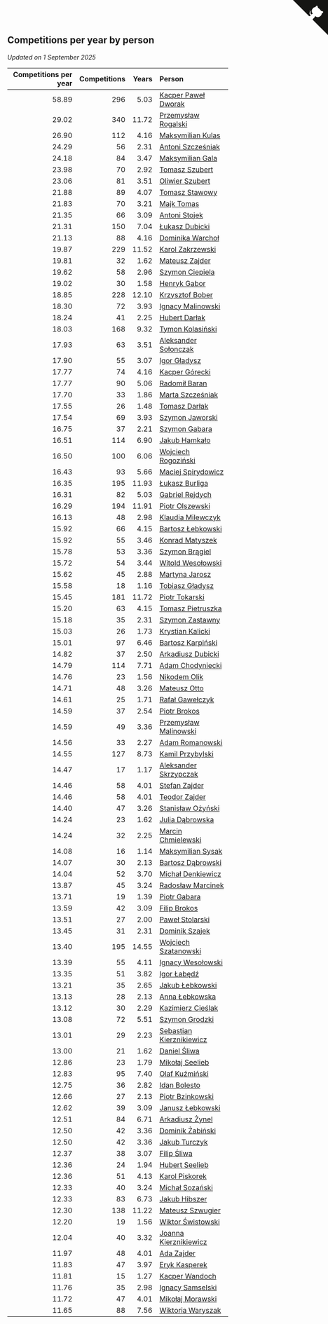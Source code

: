 ## Competitions per year by person

*Updated on  1 September 2025*

| Competitions per year | Competitions | Years | Person |
| ---: | ---: | ---: | :--- |
| 58.89 | 296 | 5.03 | [Kacper Paweł Dworak](https://www.worldcubeassociation.org/persons/2020DWOR01) |
| 29.02 | 340 | 11.72 | [Przemysław Rogalski](https://www.worldcubeassociation.org/persons/2013ROGA02) |
| 26.90 | 112 | 4.16 | [Maksymilian Kulas](https://www.worldcubeassociation.org/persons/2021KULA02) |
| 24.29 | 56 | 2.31 | [Antoni Szcześniak](https://www.worldcubeassociation.org/persons/2023SZCZ04) |
| 24.18 | 84 | 3.47 | [Maksymilian Gala](https://www.worldcubeassociation.org/persons/2022GALA01) |
| 23.98 | 70 | 2.92 | [Tomasz Szubert](https://www.worldcubeassociation.org/persons/2022SZUB02) |
| 23.06 | 81 | 3.51 | [Oliwier Szubert](https://www.worldcubeassociation.org/persons/2022SZUB01) |
| 21.88 | 89 | 4.07 | [Tomasz Stawowy](https://www.worldcubeassociation.org/persons/2021STAW01) |
| 21.83 | 70 | 3.21 | [Majk Tomas](https://www.worldcubeassociation.org/persons/2022TOMA05) |
| 21.35 | 66 | 3.09 | [Antoni Stojek](https://www.worldcubeassociation.org/persons/2022STOJ03) |
| 21.31 | 150 | 7.04 | [Łukasz Dubicki](https://www.worldcubeassociation.org/persons/2018DUBI01) |
| 21.13 | 88 | 4.16 | [Dominika Warchoł](https://www.worldcubeassociation.org/persons/2021WARC01) |
| 19.87 | 229 | 11.52 | [Karol Zakrzewski](https://www.worldcubeassociation.org/persons/2014ZAKR01) |
| 19.81 | 32 | 1.62 | [Mateusz Zajder](https://www.worldcubeassociation.org/persons/2024ZAJD01) |
| 19.62 | 58 | 2.96 | [Szymon Ciepiela](https://www.worldcubeassociation.org/persons/2022CIEP01) |
| 19.02 | 30 | 1.58 | [Henryk Gabor](https://www.worldcubeassociation.org/persons/2024GABO02) |
| 18.85 | 228 | 12.10 | [Krzysztof Bober](https://www.worldcubeassociation.org/persons/2013BOBE01) |
| 18.30 | 72 | 3.93 | [Ignacy Malinowski](https://www.worldcubeassociation.org/persons/2021MALI02) |
| 18.24 | 41 | 2.25 | [Hubert Darłak](https://www.worldcubeassociation.org/persons/2023DARL03) |
| 18.03 | 168 | 9.32 | [Tymon Kolasiński](https://www.worldcubeassociation.org/persons/2016KOLA02) |
| 17.93 | 63 | 3.51 | [Aleksander Sołonczak](https://www.worldcubeassociation.org/persons/2022SOLO01) |
| 17.90 | 55 | 3.07 | [Igor Gładysz](https://www.worldcubeassociation.org/persons/2022GLAD01) |
| 17.77 | 74 | 4.16 | [Kacper Górecki](https://www.worldcubeassociation.org/persons/2021GORE01) |
| 17.77 | 90 | 5.06 | [Radomił Baran](https://www.worldcubeassociation.org/persons/2020BARA02) |
| 17.70 | 33 | 1.86 | [Marta Szcześniak](https://www.worldcubeassociation.org/persons/2023SZCZ07) |
| 17.55 | 26 | 1.48 | [Tomasz Darłak](https://www.worldcubeassociation.org/persons/2024DARL01) |
| 17.54 | 69 | 3.93 | [Szymon Jaworski](https://www.worldcubeassociation.org/persons/2021JAWO01) |
| 16.75 | 37 | 2.21 | [Szymon Gabara](https://www.worldcubeassociation.org/persons/2023GABA01) |
| 16.51 | 114 | 6.90 | [Jakub Hamkało](https://www.worldcubeassociation.org/persons/2018HAMK01) |
| 16.50 | 100 | 6.06 | [Wojciech Rogoziński](https://www.worldcubeassociation.org/persons/2019ROGO04) |
| 16.43 | 93 | 5.66 | [Maciej Spirydowicz](https://www.worldcubeassociation.org/persons/2020SPIR01) |
| 16.35 | 195 | 11.93 | [Łukasz Burliga](https://www.worldcubeassociation.org/persons/2013BURL01) |
| 16.31 | 82 | 5.03 | [Gabriel Rejdych](https://www.worldcubeassociation.org/persons/2020REJD01) |
| 16.29 | 194 | 11.91 | [Piotr Olszewski](https://www.worldcubeassociation.org/persons/2013OLSZ02) |
| 16.13 | 48 | 2.98 | [Klaudia Milewczyk](https://www.worldcubeassociation.org/persons/2022MILE05) |
| 15.92 | 66 | 4.15 | [Bartosz Łebkowski](https://www.worldcubeassociation.org/persons/2021LEBK01) |
| 15.92 | 55 | 3.46 | [Konrad Matyszek](https://www.worldcubeassociation.org/persons/2022MATY02) |
| 15.78 | 53 | 3.36 | [Szymon Brągiel](https://www.worldcubeassociation.org/persons/2022BRAG03) |
| 15.72 | 54 | 3.44 | [Witold Wesołowski](https://www.worldcubeassociation.org/persons/2022WESO01) |
| 15.62 | 45 | 2.88 | [Martyna Jarosz](https://www.worldcubeassociation.org/persons/2022JARO01) |
| 15.58 | 18 | 1.16 | [Tobiasz Gładysz](https://www.worldcubeassociation.org/persons/2024GLAD02) |
| 15.45 | 181 | 11.72 | [Piotr Tokarski](https://www.worldcubeassociation.org/persons/2013TOKA01) |
| 15.20 | 63 | 4.15 | [Tomasz Pietruszka](https://www.worldcubeassociation.org/persons/2021PIET01) |
| 15.18 | 35 | 2.31 | [Szymon Zastawny](https://www.worldcubeassociation.org/persons/2023ZAST01) |
| 15.03 | 26 | 1.73 | [Krystian Kalicki](https://www.worldcubeassociation.org/persons/2023KALI10) |
| 15.01 | 97 | 6.46 | [Bartosz Karpiński](https://www.worldcubeassociation.org/persons/2019KARP03) |
| 14.82 | 37 | 2.50 | [Arkadiusz Dubicki](https://www.worldcubeassociation.org/persons/2023DUBI01) |
| 14.79 | 114 | 7.71 | [Adam Chodyniecki](https://www.worldcubeassociation.org/persons/2017CHOD02) |
| 14.76 | 23 | 1.56 | [Nikodem Olik](https://www.worldcubeassociation.org/persons/2024OLIK01) |
| 14.71 | 48 | 3.26 | [Mateusz Otto](https://www.worldcubeassociation.org/persons/2022OTTO01) |
| 14.61 | 25 | 1.71 | [Rafał Gawełczyk](https://www.worldcubeassociation.org/persons/2023GAWE01) |
| 14.59 | 37 | 2.54 | [Piotr Brokos](https://www.worldcubeassociation.org/persons/2023BROK01) |
| 14.59 | 49 | 3.36 | [Przemysław Malinowski](https://www.worldcubeassociation.org/persons/2022MALI01) |
| 14.56 | 33 | 2.27 | [Adam Romanowski](https://www.worldcubeassociation.org/persons/2023ROMA10) |
| 14.55 | 127 | 8.73 | [Kamil Przybylski](https://www.worldcubeassociation.org/persons/2016PRZY01) |
| 14.47 | 17 | 1.17 | [Aleksander Skrzypczak](https://www.worldcubeassociation.org/persons/2024SKRZ01) |
| 14.46 | 58 | 4.01 | [Stefan Zajder](https://www.worldcubeassociation.org/persons/2021ZAJD02) |
| 14.46 | 58 | 4.01 | [Teodor Zajder](https://www.worldcubeassociation.org/persons/2021ZAJD03) |
| 14.40 | 47 | 3.26 | [Stanisław Ożyński](https://www.worldcubeassociation.org/persons/2022OZYN01) |
| 14.24 | 23 | 1.62 | [Julia Dąbrowska](https://www.worldcubeassociation.org/persons/2024DABR01) |
| 14.24 | 32 | 2.25 | [Marcin Chmielewski](https://www.worldcubeassociation.org/persons/2023CHMI01) |
| 14.08 | 16 | 1.14 | [Maksymilian Sysak](https://www.worldcubeassociation.org/persons/2024SYSA01) |
| 14.07 | 30 | 2.13 | [Bartosz Dąbrowski](https://www.worldcubeassociation.org/persons/2023DABR07) |
| 14.04 | 52 | 3.70 | [Michał Denkiewicz](https://www.worldcubeassociation.org/persons/2021DENK01) |
| 13.87 | 45 | 3.24 | [Radosław Marcinek](https://www.worldcubeassociation.org/persons/2022MARC05) |
| 13.71 | 19 | 1.39 | [Piotr Gabara](https://www.worldcubeassociation.org/persons/2024GABA02) |
| 13.59 | 42 | 3.09 | [Filip Brokos](https://www.worldcubeassociation.org/persons/2022BROK03) |
| 13.51 | 27 | 2.00 | [Paweł Stolarski](https://www.worldcubeassociation.org/persons/2023STOL04) |
| 13.45 | 31 | 2.31 | [Dominik Szajek](https://www.worldcubeassociation.org/persons/2023SZAJ01) |
| 13.40 | 195 | 14.55 | [Wojciech Szatanowski](https://www.worldcubeassociation.org/persons/2011SZAT01) |
| 13.39 | 55 | 4.11 | [Ignacy Wesołowski](https://www.worldcubeassociation.org/persons/2021WESO01) |
| 13.35 | 51 | 3.82 | [Igor Łabędź](https://www.worldcubeassociation.org/persons/2021LABE01) |
| 13.21 | 35 | 2.65 | [Jakub Łebkowski](https://www.worldcubeassociation.org/persons/2023LEBK01) |
| 13.13 | 28 | 2.13 | [Anna Łebkowska](https://www.worldcubeassociation.org/persons/2023LEBK04) |
| 13.12 | 30 | 2.29 | [Kazimierz Cieślak](https://www.worldcubeassociation.org/persons/2023CIES01) |
| 13.08 | 72 | 5.51 | [Szymon Grodzki](https://www.worldcubeassociation.org/persons/2020GROD01) |
| 13.01 | 29 | 2.23 | [Sebastian Kierznikiewicz](https://www.worldcubeassociation.org/persons/2023KIER02) |
| 13.00 | 21 | 1.62 | [Daniel Śliwa](https://www.worldcubeassociation.org/persons/2024SLIW01) |
| 12.86 | 23 | 1.79 | [Mikołaj Seelieb](https://www.worldcubeassociation.org/persons/2023SEEL04) |
| 12.83 | 95 | 7.40 | [Olaf Kuźmiński](https://www.worldcubeassociation.org/persons/2018KUZM02) |
| 12.75 | 36 | 2.82 | [Idan Bolesto](https://www.worldcubeassociation.org/persons/2022BOLE01) |
| 12.66 | 27 | 2.13 | [Piotr Bzinkowski](https://www.worldcubeassociation.org/persons/2023BZIN01) |
| 12.62 | 39 | 3.09 | [Janusz Łebkowski](https://www.worldcubeassociation.org/persons/2022LEBK01) |
| 12.51 | 84 | 6.71 | [Arkadiusz Żynel](https://www.worldcubeassociation.org/persons/2018ZYNE01) |
| 12.50 | 42 | 3.36 | [Dominik Żabiński](https://www.worldcubeassociation.org/persons/2022ZABI01) |
| 12.50 | 42 | 3.36 | [Jakub Turczyk](https://www.worldcubeassociation.org/persons/2022TURC02) |
| 12.37 | 38 | 3.07 | [Filip Śliwa](https://www.worldcubeassociation.org/persons/2022SLIW01) |
| 12.36 | 24 | 1.94 | [Hubert Seelieb](https://www.worldcubeassociation.org/persons/2023SEEL02) |
| 12.36 | 51 | 4.13 | [Karol Piskorek](https://www.worldcubeassociation.org/persons/2021PISK01) |
| 12.33 | 40 | 3.24 | [Michał Sozański](https://www.worldcubeassociation.org/persons/2022SOZA02) |
| 12.33 | 83 | 6.73 | [Jakub Hibszer](https://www.worldcubeassociation.org/persons/2018HIBS01) |
| 12.30 | 138 | 11.22 | [Mateusz Szwugier](https://www.worldcubeassociation.org/persons/2014SZWU01) |
| 12.20 | 19 | 1.56 | [Wiktor Świstowski](https://www.worldcubeassociation.org/persons/2024SWIS01) |
| 12.04 | 40 | 3.32 | [Joanna Kierznikiewicz](https://www.worldcubeassociation.org/persons/2022KIER01) |
| 11.97 | 48 | 4.01 | [Ada Zajder](https://www.worldcubeassociation.org/persons/2021ZAJD01) |
| 11.83 | 47 | 3.97 | [Eryk Kasperek](https://www.worldcubeassociation.org/persons/2021KASP01) |
| 11.81 | 15 | 1.27 | [Kacper Wandoch](https://www.worldcubeassociation.org/persons/2024WAND01) |
| 11.76 | 35 | 2.98 | [Ignacy Samselski](https://www.worldcubeassociation.org/persons/2022SAMS03) |
| 11.72 | 47 | 4.01 | [Mikołaj Morawski](https://www.worldcubeassociation.org/persons/2021MORA01) |
| 11.65 | 88 | 7.56 | [Wiktoria Waryszak](https://www.worldcubeassociation.org/persons/2018WARY01) |


<a href="https://github.com/noeruchangd/wca_statistics_vn" class="github-corner" aria-label="View source on Github"><svg width="80" height="80" viewBox="0 0 250 250" style="fill:#151513; color:#fff; position: absolute; top: 0; border: 0; right: 0;" aria-hidden="true"><path d="M0,0 L115,115 L130,115 L142,142 L250,250 L250,0 Z"></path><path d="M128.3,109.0 C113.8,99.7 119.0,89.6 119.0,89.6 C122.0,82.7 120.5,78.6 120.5,78.6 C119.2,72.0 123.4,76.3 123.4,76.3 C127.3,80.9 125.5,87.3 125.5,87.3 C122.9,97.6 130.6,101.9 134.4,103.2" fill="currentColor" style="transform-origin: 130px 106px;" class="octo-arm"></path><path d="M115.0,115.0 C114.9,115.1 118.7,116.5 119.8,115.4 L133.7,101.6 C136.9,99.2 139.9,98.4 142.2,98.6 C133.8,88.0 127.5,74.4 143.8,58.0 C148.5,53.4 154.0,51.2 159.7,51.0 C160.3,49.4 163.2,43.6 171.4,40.1 C171.4,40.1 176.1,42.5 178.8,56.2 C183.1,58.6 187.2,61.8 190.9,65.4 C194.5,69.0 197.7,73.2 200.1,77.6 C213.8,80.2 216.3,84.9 216.3,84.9 C212.7,93.1 206.9,96.0 205.4,96.6 C205.1,102.4 203.0,107.8 198.3,112.5 C181.9,128.9 168.3,122.5 157.7,114.1 C157.9,116.9 156.7,120.9 152.7,124.9 L141.0,136.5 C139.8,137.7 141.6,141.9 141.8,141.8 Z" fill="currentColor" class="octo-body"></path></svg></a><style>.github-corner:hover .octo-arm{animation:octocat-wave 560ms ease-in-out}@keyframes octocat-wave{0%,100%{transform:rotate(0)}20%,60%{transform:rotate(-25deg)}40%,80%{transform:rotate(10deg)}}@media (max-width:500px){.github-corner:hover .octo-arm{animation:none}.github-corner .octo-arm{animation:octocat-wave 560ms ease-in-out}}</style>
